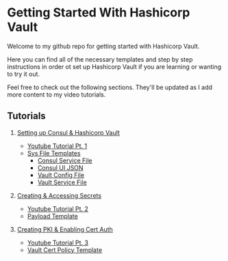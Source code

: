 # Getting Started With Hashicorp Vault

Welcome to my github repo for getting started with Hashicorp Vault. 

Here you can find all of the necessary templates and step by step instructions in order ot set up Hashicorp Vault if you are learning or wanting to try it out. 

Feel free to check out the following sections. They'll be updated as I add more content to my video tutorials.

## Tutorials

1. [Setting up Consul & Hashicorp Vault](getting-started/)
    - [Youtube Tutorial Pt. 1](https://www.youtube.com/watch?v=b_2lo30g0RU)
    - [Sys File Templates](getting-started/sys_file_templates)
        + [Consul Service File](getting-started/sys_file_templates/consul.service)
        + [Consul UI JSON](getting-started/sys_file_templates/ui.json)
        + [Vault Config File](getting-started/sys_file_templates/config.hcl)
        + [Vault Service File](getting-started/sys_file_templates/vault.service)

2. [Creating & Accessing Secrets](creating-and-accessing-secrets)
    - [Youtube Tutorial Pt. 2](https://www.youtube.com/watch?v=LEpk376fc-U)
    - [Payload Template](creating-and-accessing-secrets/template/payload.json)

3. [Creating PKI & Enabling Cert Auth](creating-pki-and-enabling-cert-auth/README.md)
    - [Youtube Tutorial Pt. 3](https://youtu.be/_Nqx0guy5RY)
    - [Vault Cert Policy Template](creating-pki-and-enabling-cert-auth/template/vault-cert.hcl)
